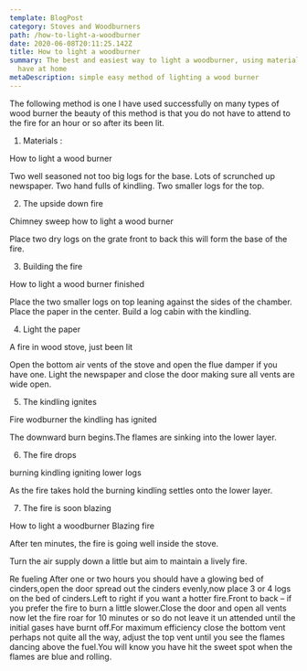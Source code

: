 ```yaml
---
template: BlogPost
category: Stoves and Woodburners
path: /how-to-light-a-woodburner
date: 2020-06-08T20:11:25.142Z
title: How to light a woodburner
summary: The best and easiest way to light a woodburner, using materials you'll
  have at home
metaDescription: simple easy method of lighting a wood burner
---
```

The following method is one I have used successfully on many types of wood burner the beauty of this method is that you do not have to attend to the fire for an hour or so after its been lit.

1. Materials :

How to light a wood burner

Two well seasoned not too big logs for the base. Lots of scrunched up newspaper. Two hand fulls of kindling. Two smaller logs for the top.


2. The upside down fire

Chimney sweep how to light a wood burner

Place two dry logs on the grate front to back this will form the base of the fire.

3. Building the fire

How to light a wood burner finished

Place the two smaller logs on top leaning against the sides of the chamber. Place the paper in the center. Build a log cabin with the kindling.

4. Light the paper

A fire in wood stove, just been lit

Open the bottom air vents of the stove and open the flue damper if you have one. Light the newspaper and close the door making sure all vents are wide open.

5. The kindling ignites

Fire wodburner the kindling has ignited

The downward burn begins.The flames are sinking into the lower layer.

6. The fire drops

burning kindling igniting lower logs

As the fire takes hold the burning kindling settles onto the lower layer.

7. The fire is soon blazing

How to light a woodburner Blazing fire

After ten minutes, the fire is going well inside the stove.

Turn the air supply down a little but aim to maintain a lively fire.

Re fueling After one or two hours you should have a glowing bed of cinders,open the door spread out the cinders evenly,now place 3 or 4 logs on the bed of cinders.Left to right if you want a hotter fire.Front to back –  if you prefer the fire to burn a little slower.Close the door and open all vents now let the fire roar for 10 minutes or so do not leave it un attended until the initial gases have burnt off.For maximum efficiency close the bottom vent perhaps not quite all the way, adjust the top vent until you see the flames dancing above the fuel.You will know you have hit the sweet spot when the flames are blue and rolling.